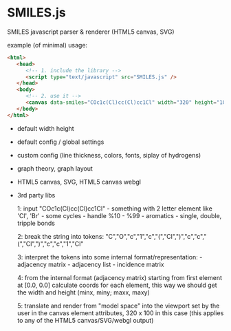 SMILES.js
=========

SMILES javascript parser &amp; renderer (HTML5 canvas, SVG)

example (of minimal) usage:

```html
<html>
   <head>
      <!-- 1. include the library -->	
      <script type="text/javascript" src="SMILES.js" />
   </head>
   <body>
      <!-- 2. use it -->
      <canvas data-smiles="COc1c(Cl)cc(Cl)cc1Cl" width="320" height="100"></canvas>
   </body>
</html>
```

- default width height
- default config / global settings
- custom config (line thickness, colors, fonts, siplay of hydrogens)

- graph theory, graph layout
- HTML5 canvas, SVG, HTML5 canvas webgl
- 3rd party libs



    1: input "COc1c(Cl)cc(Cl)cc1Cl"
       - something with 2 letter element like 'Cl', 'Br'
       - some cycles
       - handle %10 - %99
       - aromatics
       - single, double, tripple bonds

    2: break the string into tokens:
       "C","O","c","1","c","(","Cl",")","c","c","(","Cl",")","c","c","1","Cl"

    3: interpret the tokens into some internal format/representation:
       - adjacency matrix
       - adjacency list
       - incidence matrix

    4: from the internal format (adjacency matrix) starting from first element
       at [0.0, 0.0] calculate coords for each element, this way we should get
       the width and height (minx, miny; maxx, maxy)
       
    5: translate and render from "model space" into the viewport
       set by the user in the canvas element attributes, 320 x 100 in this case
       (this applies to any of the HTML5 canvas/SVG/webgl output)
